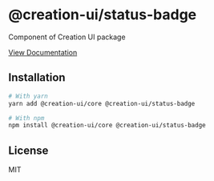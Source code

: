 # @creation-ui/status-badge
Component of Creation UI package

[View Documentation](https://creation-ui.dev/)

## Installation

```bash
# With yarn
yarn add @creation-ui/core @creation-ui/status-badge

# With npm
npm install @creation-ui/core @creation-ui/status-badge
```

## License

MIT
